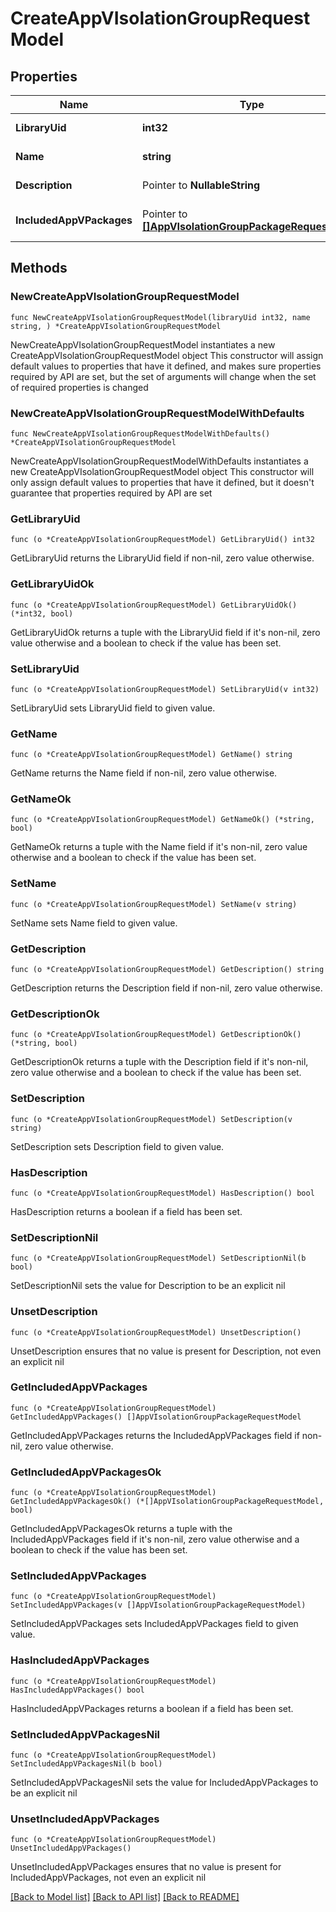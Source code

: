 # CreateAppVIsolationGroupRequestModel

## Properties

Name | Type | Description | Notes
------------ | ------------- | ------------- | -------------
**LibraryUid** | **int32** | LibraryUid of IsolationGroup | 
**Name** | **string** | Name of IsolationGroup | 
**Description** | Pointer to **NullableString** | Description of IsolationGroup | [optional] 
**IncludedAppVPackages** | Pointer to [**[]AppVIsolationGroupPackageRequestModel**](AppVIsolationGroupPackageRequestModel.md) | Included AppV packages | [optional] 

## Methods

### NewCreateAppVIsolationGroupRequestModel

`func NewCreateAppVIsolationGroupRequestModel(libraryUid int32, name string, ) *CreateAppVIsolationGroupRequestModel`

NewCreateAppVIsolationGroupRequestModel instantiates a new CreateAppVIsolationGroupRequestModel object
This constructor will assign default values to properties that have it defined,
and makes sure properties required by API are set, but the set of arguments
will change when the set of required properties is changed

### NewCreateAppVIsolationGroupRequestModelWithDefaults

`func NewCreateAppVIsolationGroupRequestModelWithDefaults() *CreateAppVIsolationGroupRequestModel`

NewCreateAppVIsolationGroupRequestModelWithDefaults instantiates a new CreateAppVIsolationGroupRequestModel object
This constructor will only assign default values to properties that have it defined,
but it doesn't guarantee that properties required by API are set

### GetLibraryUid

`func (o *CreateAppVIsolationGroupRequestModel) GetLibraryUid() int32`

GetLibraryUid returns the LibraryUid field if non-nil, zero value otherwise.

### GetLibraryUidOk

`func (o *CreateAppVIsolationGroupRequestModel) GetLibraryUidOk() (*int32, bool)`

GetLibraryUidOk returns a tuple with the LibraryUid field if it's non-nil, zero value otherwise
and a boolean to check if the value has been set.

### SetLibraryUid

`func (o *CreateAppVIsolationGroupRequestModel) SetLibraryUid(v int32)`

SetLibraryUid sets LibraryUid field to given value.


### GetName

`func (o *CreateAppVIsolationGroupRequestModel) GetName() string`

GetName returns the Name field if non-nil, zero value otherwise.

### GetNameOk

`func (o *CreateAppVIsolationGroupRequestModel) GetNameOk() (*string, bool)`

GetNameOk returns a tuple with the Name field if it's non-nil, zero value otherwise
and a boolean to check if the value has been set.

### SetName

`func (o *CreateAppVIsolationGroupRequestModel) SetName(v string)`

SetName sets Name field to given value.


### GetDescription

`func (o *CreateAppVIsolationGroupRequestModel) GetDescription() string`

GetDescription returns the Description field if non-nil, zero value otherwise.

### GetDescriptionOk

`func (o *CreateAppVIsolationGroupRequestModel) GetDescriptionOk() (*string, bool)`

GetDescriptionOk returns a tuple with the Description field if it's non-nil, zero value otherwise
and a boolean to check if the value has been set.

### SetDescription

`func (o *CreateAppVIsolationGroupRequestModel) SetDescription(v string)`

SetDescription sets Description field to given value.

### HasDescription

`func (o *CreateAppVIsolationGroupRequestModel) HasDescription() bool`

HasDescription returns a boolean if a field has been set.

### SetDescriptionNil

`func (o *CreateAppVIsolationGroupRequestModel) SetDescriptionNil(b bool)`

 SetDescriptionNil sets the value for Description to be an explicit nil

### UnsetDescription
`func (o *CreateAppVIsolationGroupRequestModel) UnsetDescription()`

UnsetDescription ensures that no value is present for Description, not even an explicit nil
### GetIncludedAppVPackages

`func (o *CreateAppVIsolationGroupRequestModel) GetIncludedAppVPackages() []AppVIsolationGroupPackageRequestModel`

GetIncludedAppVPackages returns the IncludedAppVPackages field if non-nil, zero value otherwise.

### GetIncludedAppVPackagesOk

`func (o *CreateAppVIsolationGroupRequestModel) GetIncludedAppVPackagesOk() (*[]AppVIsolationGroupPackageRequestModel, bool)`

GetIncludedAppVPackagesOk returns a tuple with the IncludedAppVPackages field if it's non-nil, zero value otherwise
and a boolean to check if the value has been set.

### SetIncludedAppVPackages

`func (o *CreateAppVIsolationGroupRequestModel) SetIncludedAppVPackages(v []AppVIsolationGroupPackageRequestModel)`

SetIncludedAppVPackages sets IncludedAppVPackages field to given value.

### HasIncludedAppVPackages

`func (o *CreateAppVIsolationGroupRequestModel) HasIncludedAppVPackages() bool`

HasIncludedAppVPackages returns a boolean if a field has been set.

### SetIncludedAppVPackagesNil

`func (o *CreateAppVIsolationGroupRequestModel) SetIncludedAppVPackagesNil(b bool)`

 SetIncludedAppVPackagesNil sets the value for IncludedAppVPackages to be an explicit nil

### UnsetIncludedAppVPackages
`func (o *CreateAppVIsolationGroupRequestModel) UnsetIncludedAppVPackages()`

UnsetIncludedAppVPackages ensures that no value is present for IncludedAppVPackages, not even an explicit nil

[[Back to Model list]](../README.md#documentation-for-models) [[Back to API list]](../README.md#documentation-for-api-endpoints) [[Back to README]](../README.md)


